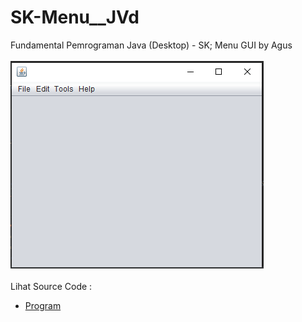 # SK-Menu__JVd
Fundamental Pemrograman Java (Desktop) - SK; Menu GUI by Agus<br><br>
<img src="https://github.com/RizkyKhapidsyah/SK-Menu__JVd/blob/master/result/001.PNG"><br><br>
Lihat Source Code :<br>
- <a href="https://github.com/RizkyKhapidsyah/SK-Menu__JVd/tree/master/src/com/rk">Program</a>
